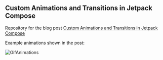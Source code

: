 ## Custom Animations and Transitions in Jetpack Compose

Repository for the blog post [Custom Animations and Transitions in Jetpack Compose](https://carrion.dev/en/posts/custom-animations-transitions-compose/)

Example animations shown in the post:

![GifAnimations](https://github.com/user-attachments/assets/16741861-5814-434c-9afe-0651b9f52ca8)
